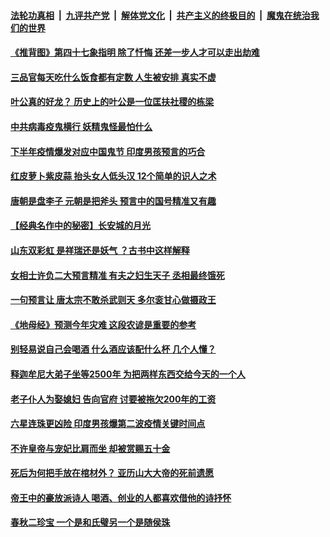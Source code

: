 

####  [法轮功真相](../../../../basic/blob/master/README.md?t=06020431) &nbsp;|&nbsp; [九评共产党](../../../../9ping.md/blob/master/README.md?t=06020431) &nbsp;|&nbsp; [解体党文化](../../../../jtdwh.md/blob/master/README.md?t=06020431)  &nbsp;|&nbsp; [共产主义的终极目的](../../../../gczydzjmd.md/blob/master/README.md?t=06020431) &nbsp;|&nbsp; [魔鬼在统治我们的世界](../../../../mgztzwmdsj.md/blob/master/README.md?t=06020431) 

#### [《推背图》第四十七象指明 除了忏悔 还差一步人才可以走出劫难](../pages/soh3/384481.md?t=06020431) 
#### [三品官每天吃什么饭食都有定数 人生被安排 真实不虚](../pages/soh3/384484.md?t=06020431) 
#### [叶公真的好龙？ 历史上的叶公是一位匡扶社稷的栋梁](../pages/soh3/379945.md?t=06020431) 
#### [中共病毒疫鬼横行 妖精鬼怪最怕什么  ](../pages/soh3/384070.md?t=06020431) 
#### [下半年疫情爆发对应中国鬼节 印度男孩预言的巧合](../pages/soh3/383599.md?t=06020431) 
#### [红皮萝卜紫皮蒜 抬头女人低头汉 12个简单的识人之术](../pages/soh3/374065.md?t=06020431) 
#### [唐朝是盘李子 元朝是把斧头 预言中的国号精准又有趣](../pages/soh3/379942.md?t=06020431) 
#### [【经典名作中的秘密】长安城的月光](../pages/soh3/379720.md?t=06020431) 
#### [山东双彩虹 是祥瑞还是妖气 ？古书中这样解释](../pages/soh3/382786.md?t=06020431) 
#### [女相士许负二大预言精准 有夫之妇生天子 丞相最终饿死 ](../pages/soh3/381868.md?t=06020431) 
#### [一句预言让 唐太宗不敢杀武则天 多尔衮甘心做摄政王](../pages/soh3/381877.md?t=06020431) 
#### [《地母经》预测今年灾难 这段农谚是重要的参考](../pages/soh3/379936.md?t=06020431) 
#### [别轻易说自己会喝酒 什么酒应该配什么杯 几个人懂？](../pages/soh3/380572.md?t=06020431) 
#### [释迦牟尼大弟子坐等2500年 为把两样东西交给今天的一个人](../pages/soh3/379174.md?t=06020431) 
#### [老子仆人为娶媳妇  告向官府 讨要被拖欠200年的工资](../pages/soh3/379804.md?t=06020431) 
#### [六星连珠更凶险 印度男孩爆第二波疫情关键时间点](../pages/soh3/380110.md?t=06020431) 
#### [不许皇帝与宠妃比肩而坐 却被赏赐五十金 ](../pages/soh3/379786.md?t=06020431) 
#### [死后为何把手放在棺材外？ 亚历山大大帝的死前遗愿](../pages/soh3/379024.md?t=06020431) 
#### [帝王中的豪放派诗人 喝酒、创业的人都喜欢借他的诗抒怀](../pages/soh3/379177.md?t=06020431) 
#### [春秋二珍宝 一个是和氏璧另一个是随侯珠](../pages/soh3/355582.md?t=06020431) 
